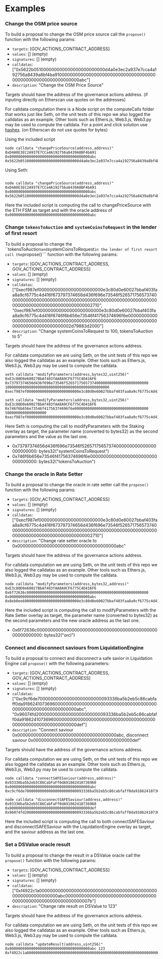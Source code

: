 # Examples

### Change the OSM price source
To build a proposal to change the OSM price source call the ```propose()``` function with the following params:
- ```targets```: [GOV_ACTIONS_CONTRACT_ADDRESS]
- ```values```: [] (empty)
- ```signatures```: [] (empty)
- ```calldatas```: ["0x5622b051000000000000000000000000d4a0e3ec2a937e7cca4a192756a8439a8bf4ba910000000000000000000000000000000000000000000000000000000000000abc"]
- ```description```: "Change the OSM Price Source"

Targets should have the address of the governance actions address. (if inputing directly on Etherscan use quotes on the addresses)

For calldata computation there is a Node script on the computeCalls folder that works just like Seth, on the unit tests of this repo we also logged the calldatas as an example. Other tools such as Ethers.js, Web3.js, Web3.py may be used to compute the calldata. For a point and click solution use [hashex](https://abi.hashex.org/). (on Etherscan do not use quotes for bytes)

Using the included script
```
node calldata "changePriceSource(address,address)" 0xD4A0E3EC2A937E7CCa4A192756a8439A8BF4bA91 0x0000000000000000000000000000000000000abc
0x5622b051000000000000000000000000d4a0e3ec2a937e7cca4a192756a8439a8bf4ba910000000000000000000000000000000000000000000000000000000000000abc
```

Using Seth:
```

node calldata "changePriceSource(address,address)" 0xD4A0E3EC2A937E7CCa4A192756a8439A8BF4bA91 0x0000000000000000000000000000000000000abc
0x5622b051000000000000000000000000d4a0e3ec2a937e7cca4a192756a8439a8bf4ba910000000000000000000000000000000000000000000000000000000000000abc
```

Here the included script is computing the call to changePriceSource with the ETH FSM as target and with the oracle address of ```0x0000000000000000000000000000000000000abc```

### Change ```tokensToAuction``` and ```systemCoinsToRequest``` in the lender of first resort
To build a proposal to change the ``tokensToAuction``` and ```systemCoinsToRequest``` in the lender of first resort call the ```propose()``` function with the following params:
- ```targets```: [GOV_ACTIONS_CONTRACT_ADDRESS, GOV_ACTIONS_CONTRACT_ADDRESS]
- ```values```: [] (empty)
- ```signatures```: [] (empty)
- ```calldatas```: ["0xecf987ef000000000000000000000000e3c80d0e60027bbaf403faa8a9cf6775c4d416f673797374656d436f696e73546f526571756573740000000000000000000000000000000000000000000000000000000000000000000000000000000000002710", "0xecf987ef000000000000000000000000e3c80d0e60027bbaf403faa8a9cf6775c4d416f6746f6b656e73546f41756374696f6e000000000000000000000000000000000000000000000000000000000000000000000000000000000000002d79883d2000"]
- ```description```: "Change systemCoinsToRequest to 100, tokensToAuction to 5"

Targets should have the address of the governance actions address.

For calldata computation we are using Seth, on the unit tests of this repo we also logged the calldatas as an example. Other tools such as Ethers.js, Web3.js, Web3.py may be used to compute the calldata.

```
seth calldata "modifyParameters(address,bytes32,uint256)" 0xE3c80D0e60027BbAf403fAA8A9CF6775C4D416F6 0x73797374656d436f696e73546f52657175657374000000000000000000000000 100000000000000000000000000000000000000000000000
0xecf987ef000000000000000000000000e3c80d0e60027bbaf403faa8a9cf6775c4d416f673797374656d436f696e73546f52657175657374000000000000000000000000000000000000000000000000118427b3b4a05bc8a8a4de845986800000000000

seth calldata "modifyParameters(address,bytes32,uint256)" 0xE3c80D0e60027BbAf403fAA8A9CF6775C4D416F6 0x746f6b656e73546f41756374696f6e0000000000000000000000000000000000 5000000000000000000
0xecf987ef000000000000000000000000e3c80d0e60027bbaf403faa8a9cf6775c4d416f6746f6b656e73546f41756374696f6e00000000000000000000000000000000000000000000000000000000000000000000000000000000004563918244f40000
```

Here Seth is computing the call to modifyParameters with the Staking overlay as target, the parameter name (converted to bytes32) as the second parameters and the value as the last one.

- 0x73797374656d436f696e73546f52657175657374000000000000000000000000: bytes32("systemCoinsToRequest")
- 0x746f6b656e73546f41756374696f6e0000000000000000000000000000000000: bytes32("tokensToAuction")

### Change the oracle in Rate Setter
To build a proposal to change the oracle in rate setter call the ```propose()``` function with the following params:
- ```targets```: [GOV_ACTIONS_CONTRACT_ADDRESS]
- ```values```: [] (empty)
- ```signatures```: [] (empty)
- ```calldatas```: ["0xecf987ef000000000000000000000000e3c80d0e60027bbaf403faa8a9cf6775c4d416f673797374656d436f696e73546f526571756573740000000000000000000000000000000000000000000000000000000000000000000000000000000000002710"]
- ```description```: "Change rate setter oracle to 0x0000000000000000000000000000000000000abc"

Targets should have the address of the governance actions address.

For calldata computation we are using Seth, on the unit tests of this repo we also logged the calldatas as an example. Other tools such as Ethers.js, Web3.js, Web3.py may be used to compute the calldata.

```
node calldata "modifyParameters(address,bytes32,address)" 0xE3c80D0e60027BbAf403fAA8A9CF6775C4D416F6 0x6f72636c00000000000000000000000000000000000000000000000000000000 0x0000000000000000000000000000000000000abc
0x8eb0ee60000000000000000000000000e3c80d0e60027bbaf403faa8a9cf6775c4d416f66f72636c000000000000000000000000000000000000000000000000000000000000000000000000000000000000000000000000000000000000000000000abc

```

Here the included script is computing the call to modifyParameters with the Rate Setter overlay as target, the parameter name (converted to bytes32) as the second parameters and the new oracle address as the last one.

- 0x6f72636c00000000000000000000000000000000000000000000000000000000: bytes32("orcl")


### Connect and disconnect saviours from LiquidationEngine
To build a proposal to connect and disconnect a safe savior in Liquidation Engine call ```propose()``` with the following parameters:
- ```targets```: [GOV_ACTIONS_CONTRACT_ADDRESS, GOV_ACTIONS_CONTRACT_ADDRESS]
- ```values```: [] (empty)
- ```signatures```: [] (empty)
- ```calldatas```: ["0xc9cf6de700000000000000000000000093336ba5b2eb5c86cabfaff0da918624107369600000000000000000000000000000000000000000000000000000000000000abc", "0x96074fd200000000000000000000000093336ba5b2eb5c86cabfaff0da918624107369600000000000000000000000000000000000000000000000000000000000000def"]
- ```description```: "Connect saviour 0x0000000000000000000000000000000000000abc, disconnect saviour 0x0000000000000000000000000000000000000def"

Targets should have the address of the governance actions address.

For calldata computation we are using Seth, on the unit tests of this repo we also logged the calldatas as an example. Other tools such as Ethers.js, Web3.js, Web3.py may be used to compute the calldata.

```
node calldata "connectSAFESaviour(address,address)" 0x93336ba5b2eb5C86CabFaFf0dA91862410736960 0x0000000000000000000000000000000000000abc
0xc9cf6de700000000000000000000000093336ba5b2eb5c86cabfaff0da918624107369600000000000000000000000000000000000000000000000000000000000000abc

node calldata "disconnectSAFESaviour(address,address)" 0x93336ba5b2eb5C86CabFaFf0dA91862410736960 0x0000000000000000000000000000000000000def
0x96074fd200000000000000000000000093336ba5b2eb5c86cabfaff0da918624107369600000000000000000000000000000000000000000000000000000000000000def
```

Here the included script is computing the call to both connectSAFESaviour and disconnectSAFESaviour with the LiquidationEngine overlay as target, and the saviour address as the last one.

### Set a DSValue oracle result
To build a proposal to change the result in a DSValue oracle call the ```propose()``` function with the following params:
- ```targets```: [GOV_ACTIONS_CONTRACT_ADDRESS]
- ```values```: [] (empty)
- ```signatures```: [] (empty)
- ```calldatas```: ["0xf4922c1a0000000000000000000000000000000000000000000000000000000000000abc000000000000000000000000000000000000000000000000000000000000007b"]
- ```description```: "Change rate result on DSValue to 123"

Targets should have the address of the governance actions address.

For calldata computation we are using Seth, on the unit tests of this repo we also logged the calldatas as an example. Other tools such as Ethers.js, Web3.js, Web3.py may be used to compute the calldata.

```
node calldata "updateResult(address,uint256)" 0x0000000000000000000000000000000000000abc 123 0xf4922c1a0000000000000000000000000000000000000000000000000000000000000abc000000000000000000000000000000000000000000000000000000000000007b

```